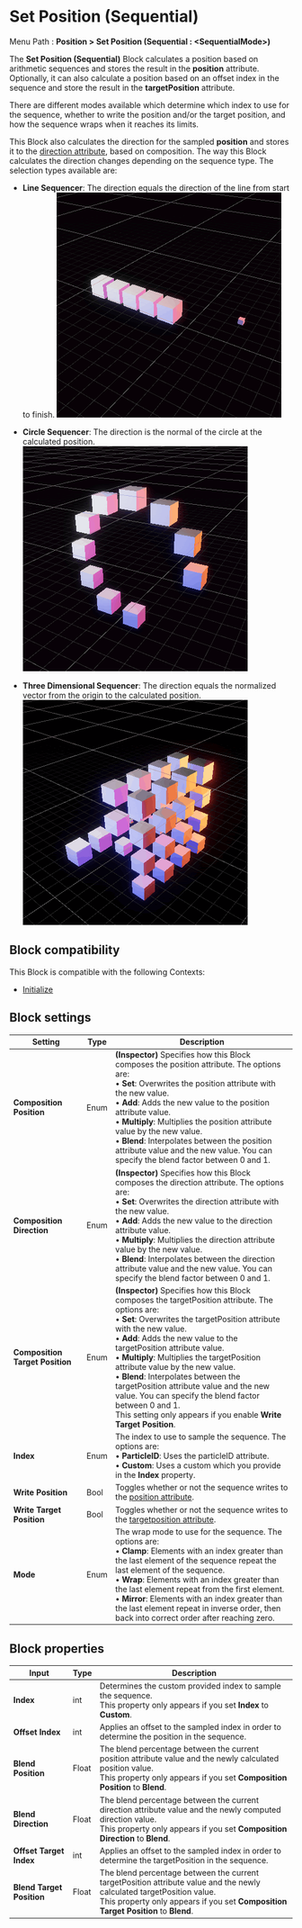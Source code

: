 # Set Position (Sequential)

Menu Path : **Position > Set Position (Sequential : \<SequentialMode\>)**

The **Set Position (Sequential)** Block calculates a position based on arithmetic sequences and stores the result in the **position** attribute. Optionally, it can also calculate a position based on an offset index in the sequence and store the result in the **targetPosition** attribute.

There are different modes available which determine which index to use for the sequence, whether to write the position and/or the target position, and how the sequence wraps when it reaches its limits.

This Block also calculates the direction for the sampled **position** and stores it to the [direction attribute](Reference-Attributes.md), based on composition. The way this Block calculates the direction changes depending on the sequence type. The selection types available are:

* **Line Sequencer**: The direction equals the direction of the line from start to finish.
![](Images/Block-SetPosition(Sequential)Line.gif)

* **Circle Sequencer**: The direction is the normal of the circle at the calculated position.
![img](Images/Block-SetPosition(Sequential)Circle.gif)

* **Three Dimensional Sequencer**: The direction equals the normalized vector from the origin to the calculated position.
![img](Images/Block-SetPosition(Sequential)3D.gif)

## Block compatibility

This Block is compatible with the following Contexts:

- [Initialize](Context-Initialize.md)

## Block settings

| **Setting**                     | **Type** | **Description**                                              |
| ------------------------------- | -------- | ------------------------------------------------------------ |
| **Composition Position**        | Enum     | **(Inspector)** Specifies how this Block composes the position attribute. The options are:<br/>&#8226; **Set**: Overwrites the position attribute with the new value.<br/>&#8226; **Add**: Adds the new value to the position attribute value.<br/>&#8226; **Multiply**: Multiplies the position attribute value by the new value.<br/>&#8226; **Blend**: Interpolates between the position attribute value and the new value. You can specify the blend factor between 0 and 1. |
| **Composition Direction**       | Enum     | **(Inspector)** Specifies how this Block composes the direction attribute. The options are:<br/>&#8226; **Set**: Overwrites the direction attribute with the new value.<br/>&#8226; **Add**: Adds the new value to the direction attribute value.<br/>&#8226; **Multiply**: Multiplies the direction attribute value by the new value.<br/>&#8226; **Blend**: Interpolates between the direction attribute value and the new value. You can specify the blend factor between 0 and 1. |
| **Composition Target Position** | Enum     | **(Inspector)** Specifies how this Block composes the targetPosition attribute. The options are:<br/>&#8226; **Set**: Overwrites the targetPosition attribute with the new value.<br/>&#8226; **Add**: Adds the new value to the targetPosition attribute value.<br/>&#8226; **Multiply**: Multiplies the targetPosition attribute value by the new value.<br/>&#8226; **Blend**: Interpolates between the targetPosition attribute value and the new value. You can specify the blend factor between 0 and 1.<br/>This setting only appears if you enable **Write Target Position**. |
| **Index**                       | Enum     | The index to use to sample the sequence. The options are:<br/>&#8226; **ParticleID**: Uses the particleID attribute.<br/>&#8226; **Custom**: Uses a custom which you provide in the **Index** property. |
| **Write Position**              | Bool     | Toggles whether or not the sequence writes to the [position attribute](Reference-Attributes.md). |
| **Write Target Position**       | Bool     | Toggles whether or not the sequence writes to the [targetposition attribute](Reference-Attributes.md). |
| **Mode**                        | Enum     | The wrap mode to use for the sequence. The options are:<br/>&#8226; **Clamp**: Elements with an index greater than the last element of the sequence repeat the last element of the sequence.<br/>&#8226; **Wrap**: Elements with an index greater than the last element repeat from the first element. <br/>&#8226; **Mirror**: Elements with an index greater than the last element repeat in inverse order, then back into correct order after reaching zero. |

## Block properties

| **Input**                 | **Type** | **Description**                                              |
| ------------------------- | -------- | ------------------------------------------------------------ |
| **Index**                 | int      | Determines the custom provided index to sample the sequence.<br/>This property only appears if you set **Index** to **Custom**. |
| **Offset Index**          | int      | Applies an offset to the sampled index in order to determine the position in the sequence. |
| **Blend Position**        | Float    | The blend percentage between the current position attribute value and the newly calculated position value.<br/>This property only appears if you set **Composition Position** to **Blend**. |
| **Blend Direction**       | Float    | The blend percentage between the current direction attribute value and the newly computed direction value.<br/>This property only appears if you set **Composition Direction** to **Blend**. |
| **Offset Target Index**   | int      | Applies an offset to the sampled index in order to determine the targetPosition in the sequence. |
| **Blend Target Position** | Float    | The blend percentage between the current targetPosition attribute value and the newly calculated targetPosition value.<br/>This property only appears if you set **Composition Target Position** to **Blend**. |
